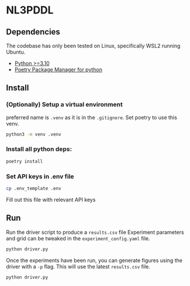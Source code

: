 # NL3PDDL

## Dependencies

The codebase has only been tested on Linux, specifically WSL2 running Ubuntu. 
* [Python >=3.10](https://www.python.org/downloads/)
* [Poetry Package Manager for python](https://python-poetry.org/)

## Install 

### (Optionally) Setup a virtual environment 
preferred name is `.venv` as it is in the `.gitignore`. Set poetry to use this venv.
```bash
python3 -m venv .venv

```

### Install all python deps:
```bash
poetry install
```

### Set API keys in .env file
```bash
cp .env_template .env
```
Fill out this file with relevant API keys

## Run

Run the driver script to produce a `results.csv` file
Experiment parameters and grid can be tweaked in the
`experiment_config.yaml` file.
```bash
python driver.py
```

Once the experiments have been run, you can generate figures using the driver
with a `-p` flag. This will use the latest `results.csv` file.
```bash
python driver.py
```

